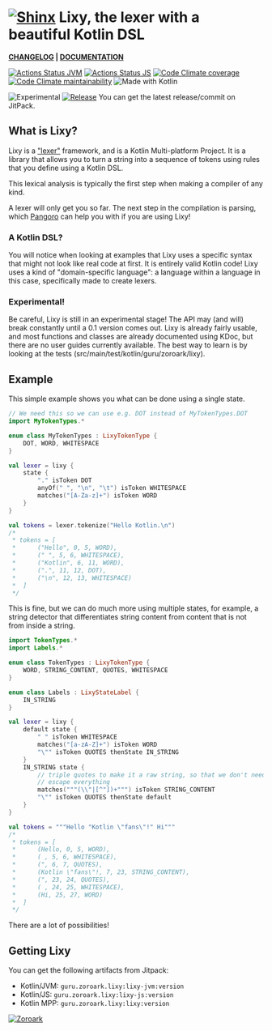 # [![Shinx](https://img.pokemondb.net/sprites/black-white/anim/normal/shinx.gif)](http://pokemondb.net/pokedex/shinx) Lixy, the lexer with a beautiful Kotlin DSL

**[CHANGELOG](CHANGELOG.md) | [DOCUMENTATION](https://docs.zoroark.guru/#/lixy/)**

[![Actions Status JVM](https://img.shields.io/github/workflow/status/utybo/Lixy/JVM%20tests?style=for-the-badge&logo=github&label=tests%20(JVM))](https://github.com/utybo/Lixy/actions)
[![Actions Status JS](https://img.shields.io/github/workflow/status/utybo/Lixy/JS%20tests?style=for-the-badge&logo=github&label=tests%20(JS))](https://github.com/utybo/Lixy/actions)
[![Code Climate coverage](https://img.shields.io/codeclimate/coverage/utybo/Lixy?style=for-the-badge&logo=Code-Climate)](https://codeclimate.com/github/utybo/Lixy/test_coverage)
[![Code Climate maintainability](https://img.shields.io/codeclimate/maintainability/utybo/Lixy?style=for-the-badge&logo=Code-Climate)](https://codeclimate.com/github/utybo/Lixy/maintainability)
![Made with Kotlin](https://img.shields.io/badge/Made%20with-Kotlin-blue?logo=Kotlin&style=for-the-badge)

![Experimental](https://img.shields.io/badge/Stage-Experimental-red?style=flat-square) [![Release](https://jitpack.io/v/guru.zoroark/lixy.svg?style=flat-square)](https://jitpack.io/#guru.zoroark/lixy) You can get the latest release/commit on JitPack.

## What is Lixy?

Lixy is a ["lexer"](https://en.wikipedia.org/wiki/Lexical_analysis) framework, and is a Kotlin Multi-platform Project. It is a library that allows you to turn a string into a sequence of tokens using rules that you define using a Kotlin DSL.

This lexical analysis is typically the first step when making a compiler of any kind.

A lexer will only get you so far. The next step in the compilation is parsing, which [Pangoro](https://github.com/utybo/Pangoro) can help you with if you are using Lixy!

### A Kotlin DSL?

You will notice when looking at examples that Lixy uses a specific syntax that
might not look like real code at first. It is entirely valid Kotlin code! Lixy
uses a kind of "domain-specific language": a language within a language in this
case, specifically made to create lexers.

### Experimental!

Be careful, Lixy is still in an experimental stage! The API may (and will) break
constantly until a 0.1 version comes out. Lixy is already fairly usable, and
most functions and classes are already documented using KDoc, but there are no
user guides currently available. The best way to learn is by looking at the
tests (src/main/test/kotlin/guru/zoroark/lixy).

## Example

This simple example shows you what can be done using a single state.

```kotlin
// We need this so we can use e.g. DOT instead of MyTokenTypes.DOT
import MyTokenTypes.* 

enum class MyTokenTypes : LixyTokenType {
    DOT, WORD, WHITESPACE
}

val lexer = lixy {
    state {
        "." isToken DOT
        anyOf(" ", "\n", "\t") isToken WHITESPACE
        matches("[A-Za-z]+") isToken WORD
    }
}

val tokens = lexer.tokenize("Hello Kotlin.\n")
/* 
 * tokens = [
 *      ("Hello", 0, 5, WORD), 
 *      (" ", 5, 6, WHITESPACE), 
 *      ("Kotlin", 6, 11, WORD),
 *      (".", 11, 12, DOT),
 *      ("\n", 12, 13, WHITESPACE)
 *  ]
 */
```

This is fine, but we can do much more using multiple states, for example, a
string detector that differentiates string content from content that is not from
inside a string.

```kotlin
import TokenTypes.*
import Labels.*

enum class TokenTypes : LixyTokenType {
    WORD, STRING_CONTENT, QUOTES, WHITESPACE
}

enum class Labels : LixyStateLabel {
    IN_STRING
}

val lexer = lixy {
    default state {
        " " isToken WHITESPACE
        matches("[a-zA-Z]+") isToken WORD
        "\"" isToken QUOTES thenState IN_STRING
    }
    IN_STRING state {
        // triple quotes to make it a raw string, so that we don't need to
        // escape everything
        matches("""(\\"|[^"])+""") isToken STRING_CONTENT
        "\"" isToken QUOTES thenState default
    }
}

val tokens = """Hello "Kotlin \"fans\"!" Hi"""
/* 
 * tokens = [
 *      (Hello, 0, 5, WORD), 
 *      ( , 5, 6, WHITESPACE), 
 *      (", 6, 7, QUOTES),
 *      (Kotlin \"fans\"!, 7, 23, STRING_CONTENT),
 *      (", 23, 24, QUOTES),
 *      ( , 24, 25, WHITESPACE),
 *      (Hi, 25, 27, WORD)
 *  ]
 */
```

There are a lot of possibilities!

## Getting Lixy

You can get the following artifacts from Jitpack:

* Kotlin/JVM: `guru.zoroark.lixy:lixy-jvm:version`
* Kotlin/JS: `guru.zoroark.lixy:lixy-js:version`
* Kotlin MPP: `guru.zoroark.lixy:lixy:version`

[![Zoroark](https://img.pokemondb.net/sprites/black-white/anim/normal/zoroark.gif)](https://zoroark.guru)